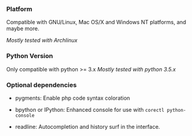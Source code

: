 ### Platform ###

Compatible with GNU/Linux, Mac OS/X and Windows NT platforms,
and maybe more.

*Mostly tested with Archlinux*


### Python Version ###

Only compatible with python >= 3.x
*Mostly tested with python 3.5.x*


### Optional dependencies ###

* pygments:
    Enable php code syntax coloration

* bpython or IPython:
    Enhanced console for use with `corectl python-console`

* readline:
    Autocompletion and history surf in the interface.
